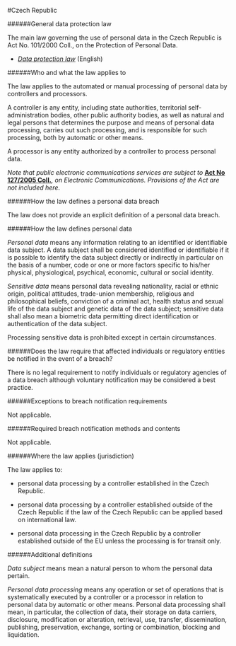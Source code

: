 #Czech Republic


######General data protection law



The main law governing the use of personal data in the Czech Republic is Act No. 101/2000 Coll., on the Protection of Personal Data.



-   [*Data protection law*](https://www.uoou.cz/en/vismo/zobraz_dok.asp?id_ktg=1107&p1=1107) (English)



######Who and what the law applies to



The law applies to the automated or manual processing of personal data by controllers and processors.



A controller is any entity, including state authorities, territorial self-administration bodies, other public authority bodies, as well as natural and legal persons that determines the purpose and means of personal data processing, carries out such processing, and is responsible for such processing, both by automatic or other means.



A processor is any entity authorized by a controller to process personal data.



*Note that public electronic communications services are subject to* [**Act No 127/2005 Coll.**](http://www.ctu.eu/164/download/Legal_Regulations/Acts/act_No_127-2005.pdf)*, on Electronic Communications. Provisions of the Act are not included here.*



######How the law defines a personal data breach



The law does not provide an explicit definition of a personal data breach.



######How the law defines personal data



*Personal data* means any information relating to an identified or identifiable data subject. A data subject shall be considered identified or identifiable if it is possible to identify the data subject directly or indirectly in particular on the basis of a number, code or one or more factors specific to his/her physical, physiological, psychical, economic, cultural or social identity.



*Sensitive data* means personal data revealing nationality, racial or ethnic origin, political attitudes, trade-union membership, religious and philosophical beliefs, conviction of a criminal act, health status and sexual life of the data subject and genetic data of the data subject; sensitive data shall also mean a biometric data permitting direct identification or authentication of the data subject.



Processing sensitive data is prohibited except in certain circumstances.



######Does the law require that affected individuals or regulatory entities be notified in the event of a breach?



There is no legal requirement to notify individuals or regulatory agencies of a data breach although voluntary notification may be considered a best practice.



######Exceptions to breach notification requirements



Not applicable.



######Required breach notification methods and contents



Not applicable.



######Where the law applies (jurisdiction)



The law applies to:



-   personal data processing by a controller established in the Czech Republic.





-   personal data processing by a controller established outside of the Czech Republic if the law of the Czech Republic can be applied based on international law.





-   personal data processing in the Czech Republic by a controller established outside of the EU unless the processing is for transit only.



######Additional definitions



*Data subject* means mean a natural person to whom the personal data pertain.



*Personal data processing* means any operation or set of operations that is systematically executed by a controller or a processor in relation to personal data by automatic or other means. Personal data processing shall mean, in particular, the collection of data, their storage on data carriers, disclosure, modification or alteration, retrieval, use, transfer, dissemination, publishing, preservation, exchange, sorting or combination, blocking and liquidation.

